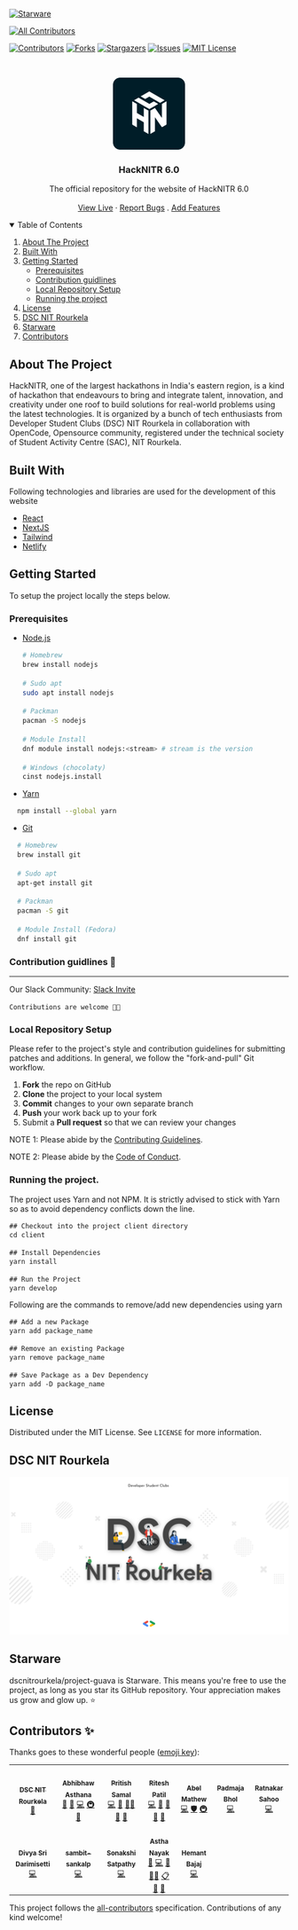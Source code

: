 [![Starware](https://img.shields.io/badge/Starware-⭐-black?labelColor=f9b00d)](https://github.com/zepfietje/starware)

<!-- ALL-CONTRIBUTORS-BADGE:START - Do not remove or modify this section -->

[![All Contributors](https://img.shields.io/badge/all_contributors-12-orange.svg?style=flat-square)](#contributors-)

<!-- ALL-CONTRIBUTORS-BADGE:END -->

[![Contributors][contributors-shield]][contributors-url]
[![Forks][forks-shield]][forks-url]
[![Stargazers][stars-shield]][stars-url]
[![Issues][issues-shield]][issues-url]
[![MIT License][license-shield]][license-url]

<br />
<p align="center">
  <a href="https://github.com/dscnitrourkela/project-waffle">
    <img src="images/logo.png" alt="Logo" width="130">
  </a>

  <h3 align="center">HackNITR 6.0</h3>

  <p align="center">
    The official repository for the website of HackNITR 6.0
    <br />
    <br />
    <a href="https://hacknitr.com">View Live</a>
    ·
    <a href="https://github.com/dscnitrourkela/project-waffle/issues">Report Bugs</a>
    .
    <a href="https://github.com/dscnitrourkela/project-waffle/issues">Add Features</a>
  </p>
</p>

<!-- TABLE OF CONTENTS -->
<details open="open">
  <summary>Table of Contents</summary>
  <ol>
    <li>
      <a href="#about-the-project">About The Project</a>
      <ul>
      </ul>
        <li><a href="#built-with">Built With</a></li>
    </li>
    <li>
      <a href="#getting-started">Getting Started</a>
      <ul>
        <li><a href="#prerequisites">Prerequisites</a></li>
        <li><a href="#contribution-guidlines">Contribution guidlines</a></li>
        <li><a href="#local-repository-setup">Local Repository Setup</a></li>
        <li><a href="#running-the-project">Running the project</a></li>
      </ul>
    </li>
    <li><a href="#license">License</a></li>
    <li><a href="#dsc-nit-rourkela">DSC NIT Rourkela</a></li>
    <li><a href="#starware">Starware</a></li>
    <li><a href="#contributors">Contributors</a></li>
  </ol>
</details>

## About The Project

HackNITR, one of the largest hackathons in India's eastern region, is a kind of hackathon that endeavours to bring and integrate talent, innovation, and creativity under one roof to build solutions for real-world problems using the latest technologies. It is organized by a bunch of tech enthusiasts from Developer Student Clubs (DSC) NIT Rourkela in collaboration with OpenCode, Opensource community, registered under the technical society of Student Activity Centre (SAC), NIT Rourkela.

## Built With

Following technologies and libraries are used for the development of this website

- [React]()
- [NextJS]()
- [Tailwind]()
- [Netlify]()

## Getting Started

To setup the project locally the steps below.

### Prerequisites

- [Node.js](https://nodejs.org/en/download/)

  ```sh
  # Homebrew
  brew install nodejs

  # Sudo apt
  sudo apt install nodejs

  # Packman
  pacman -S nodejs

  # Module Install
  dnf module install nodejs:<stream> # stream is the version

  # Windows (chocolaty)
  cinst nodejs.install

  ```

- [Yarn](https://classic.yarnpkg.com/en/docs/install/)

```sh
  npm install --global yarn
```

- [Git](https://git-scm.com/downloads)

```sh
  # Homebrew
  brew install git

  # Sudo apt
  apt-get install git

  # Packman
  pacman -S git

  # Module Install (Fedora)
  dnf install git

```

### Contribution guidlines 🎃

---

Our Slack Community: [Slack Invite](http://bit.ly/NITRDevs) <br>

`Contributions are welcome 🎉🎉`

### Local Repository Setup

Please refer to the project's style and contribution guidelines for submitting patches and additions. In general, we follow the "fork-and-pull" Git workflow.

1.  **Fork** the repo on GitHub
2.  **Clone** the project to your local system
3.  **Commit** changes to your own separate branch
4.  **Push** your work back up to your fork
5.  Submit a **Pull request** so that we can review your changes

NOTE 1: Please abide by the [Contributing Guidelines](https://github.com/dscnitrourkela/project-guava-web/blob/master/CONTRIBUTING.md).

NOTE 2: Please abide by the [Code of Conduct](https://github.com/dscnitrourkela/project-guava-web/blob/master/CODE_OF_CONDUCT.md).

### Running the project.

The project uses Yarn and not NPM. It is strictly advised to stick with Yarn so as to avoid dependency conflicts down the line.

```
## Checkout into the project client directory
cd client

## Install Dependencies
yarn install

## Run the Project
yarn develop

```

Following are the commands to remove/add new dependencies using yarn

```
## Add a new Package
yarn add package_name

## Remove an existing Package
yarn remove package_name

## Save Package as a Dev Dependency
yarn add -D package_name
```

## License

Distributed under the MIT License. See `LICENSE` for more information.

## DSC NIT Rourkela

[![DSC NIT Rourkela][dsc-nitrourkela]](https://dscnitrourkela.org)

## Starware

dscnitrourkela/project-guava is Starware.
This means you're free to use the project, as long as you star its GitHub repository.
Your appreciation makes us grow and glow up. ⭐

## Contributors ✨

Thanks goes to these wonderful people ([emoji key](https://allcontributors.org/docs/en/emoji-key)):

<!-- ALL-CONTRIBUTORS-LIST:START - Do not remove or modify this section -->
<!-- prettier-ignore-start -->
<!-- markdownlint-disable -->
<table>
  <tr>
    <td align="center"><a href="http://dscnitrourkela.org"><img src="https://avatars3.githubusercontent.com/u/51153443?v=4?s=100" width="100px;" alt=""/><br /><sub><b>DSC NIT Rourkela</b></sub></a><br /><a href="#projectManagement-dscnitrourkela" title="Project Management">📆</a></td>
    <td align="center"><a href="https://abhibhaw.co"><img src="https://avatars.githubusercontent.com/u/39991296?v=4?s=100" width="100px;" alt=""/><br /><sub><b>Abhibhaw Asthana</b></sub></a><br /><a href="https://github.com/dscnitrourkela/project-waffle/pulls?q=is%3Apr+reviewed-by%3Aabhibhaw" title="Reviewed Pull Requests">👀</a> <a href="#maintenance-abhibhaw" title="Maintenance">🚧</a> <a href="https://github.com/dscnitrourkela/project-waffle/commits?author=abhibhaw" title="Code">💻</a> <a href="#infra-abhibhaw" title="Infrastructure (Hosting, Build-Tools, etc)">🚇</a> <a href="#projectManagement-abhibhaw" title="Project Management">📆</a></td>
    <td align="center"><a href="https://github.com/CIPHERTron"><img src="https://avatars.githubusercontent.com/u/56754747?v=4?s=100" width="100px;" alt=""/><br /><sub><b>Pritish Samal</b></sub></a><br /><a href="https://github.com/dscnitrourkela/project-waffle/commits?author=CIPHERTron" title="Code">💻</a> <a href="#maintenance-CIPHERTron" title="Maintenance">🚧</a> <a href="#mentoring-CIPHERTron" title="Mentoring">🧑‍🏫</a> <a href="https://github.com/dscnitrourkela/project-waffle/pulls?q=is%3Apr+reviewed-by%3ACIPHERTron" title="Reviewed Pull Requests">👀</a> <a href="#projectManagement-CIPHERTron" title="Project Management">📆</a></td>
    <td align="center"><a href="http://riteshpatil.dev"><img src="https://avatars.githubusercontent.com/u/56112399?v=4?s=100" width="100px;" alt=""/><br /><sub><b>Ritesh Patil</b></sub></a><br /><a href="https://github.com/dscnitrourkela/project-waffle/commits?author=riteshsp2000" title="Code">💻</a> <a href="https://github.com/dscnitrourkela/project-waffle/commits?author=riteshsp2000" title="Documentation">📖</a> <a href="#ideas-riteshsp2000" title="Ideas, Planning, & Feedback">🤔</a> <a href="#projectManagement-riteshsp2000" title="Project Management">📆</a> <a href="#maintenance-riteshsp2000" title="Maintenance">🚧</a></td>
    <td align="center"><a href="https://github.com/DesignrKnight"><img src="https://avatars.githubusercontent.com/u/27865704?v=4?s=100" width="100px;" alt=""/><br /><sub><b>Abel Mathew</b></sub></a><br /><a href="https://github.com/dscnitrourkela/project-waffle/commits?author=DesignrKnight" title="Code">💻</a> <a href="#security-DesignrKnight" title="Security">🛡️</a> <a href="#infra-DesignrKnight" title="Infrastructure (Hosting, Build-Tools, etc)">🚇</a></td>
    <td align="center"><a href="https://github.com/padmajabhol"><img src="https://avatars.githubusercontent.com/u/75530516?v=4?s=100" width="100px;" alt=""/><br /><sub><b>Padmaja Bhol</b></sub></a><br /><a href="https://github.com/dscnitrourkela/project-waffle/commits?author=padmajabhol" title="Code">💻</a></td>
    <td align="center"><a href="https://www.linkedin.com/in/ratnakar-sahoo-a78401135"><img src="https://avatars.githubusercontent.com/u/80893583?v=4?s=100" width="100px;" alt=""/><br /><sub><b>Ratnakar Sahoo</b></sub></a><br /><a href="https://github.com/dscnitrourkela/project-waffle/commits?author=ratnakar5938" title="Code">💻</a></td>
  </tr>
  <tr>
    <td align="center"><a href="https://irsayvid.azurewebsites.net/"><img src="https://avatars.githubusercontent.com/u/56034618?v=4?s=100" width="100px;" alt=""/><br /><sub><b>Divya Sri Darimisetti</b></sub></a><br /><a href="https://github.com/dscnitrourkela/project-waffle/commits?author=irsayvid" title="Code">💻</a></td>
    <td align="center"><a href="https://github.com/sambit-sankalp"><img src="https://avatars.githubusercontent.com/u/82284130?v=4?s=100" width="100px;" alt=""/><br /><sub><b>sambit-sankalp</b></sub></a><br /><a href="https://github.com/dscnitrourkela/project-waffle/commits?author=sambit-sankalp" title="Code">💻</a></td>
    <td align="center"><a href="https://github.com/Sonakshi1901"><img src="https://avatars.githubusercontent.com/u/76627480?v=4?s=100" width="100px;" alt=""/><br /><sub><b>Sonakshi Satpathy</b></sub></a><br /><a href="https://github.com/dscnitrourkela/project-waffle/commits?author=Sonakshi1901" title="Code">💻</a></td>
    <td align="center"><a href="https://github.com/nayakastha"><img src="https://avatars.githubusercontent.com/u/58568514?v=4?s=100" width="100px;" alt=""/><br /><sub><b>Astha Nayak</b></sub></a><br /><a href="#maintenance-nayakastha" title="Maintenance">🚧</a> <a href="https://github.com/dscnitrourkela/project-waffle/commits?author=nayakastha" title="Code">💻</a> <a href="https://github.com/dscnitrourkela/project-waffle/commits?author=nayakastha" title="Documentation">📖</a> <a href="#mentoring-nayakastha" title="Mentoring">🧑‍🏫</a> <a href="#eventOrganizing-nayakastha" title="Event Organizing">📋</a> <a href="https://github.com/dscnitrourkela/project-waffle/pulls?q=is%3Apr+reviewed-by%3Anayakastha" title="Reviewed Pull Requests">👀</a> <a href="#projectManagement-nayakastha" title="Project Management">📆</a></td>
    <td align="center"><a href="https://github.com/ORKO06"><img src="https://avatars.githubusercontent.com/u/74568847?v=4?s=100" width="100px;" alt=""/><br /><sub><b>Hemant Bajaj</b></sub></a><br /><a href="https://github.com/dscnitrourkela/project-waffle/commits?author=ORKO06" title="Code">💻</a></td>
  </tr>
</table>

<!-- markdownlint-restore -->
<!-- prettier-ignore-end -->

<!-- ALL-CONTRIBUTORS-LIST:END -->

This project follows the [all-contributors](https://github.com/all-contributors/all-contributors) specification. Contributions of any kind welcome!

<!-- MARKDOWN LINKS & IMAGES -->
<!-- https://www.markdownguide.org/basic-syntax/#reference-style-links -->

[contributors-shield]: https://img.shields.io/github/contributors/dscnitrourkela/project-waffle?style=for-the-badge
[contributors-url]: https://github.com/dscnitrourkela/project-waffle/graphs/contributors
[forks-shield]: https://img.shields.io/github/forks/dscnitrourkela/project-oregano?style=for-the-badge
[forks-url]: https://github.com/dscnitrourkela/project-waffle/network/members
[stars-shield]: https://img.shields.io/github/stars/dscnitrourkela/project-oregano?style=for-the-badge
[stars-url]: https://github.com/dscnitrourkela/project-waffle/stargazers
[issues-shield]: https://img.shields.io/github/issues/dscnitrourkela/project-oregano?style=for-the-badge
[issues-url]: https://github.com/dscnitrourkela/project-waffle/issues
[license-shield]: https://img.shields.io/github/license/dscnitrourkela/project-oregano?style=for-the-badge
[license-url]: https://github.com/dscnitrourkela/project-waffle/blob/main/LICENSE
[product-screenshot]: images/Compose.png
[dsc-nitrourkela]: images/repoCover.png
